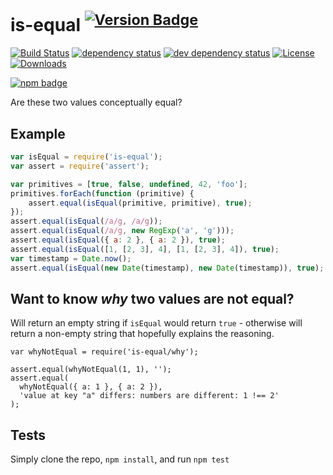 # is-equal <sup>[![Version Badge][2]][1]</sup>

[![Build Status][3]][4]
[![dependency status][5]][6]
[![dev dependency status][7]][8]
[![License][license-image]][license-url]
[![Downloads][downloads-image]][downloads-url]

[![npm badge][11]][1]

Are these two values conceptually equal?

## Example

```js
var isEqual = require('is-equal');
var assert = require('assert');

var primitives = [true, false, undefined, 42, 'foo'];
primitives.forEach(function (primitive) {
	assert.equal(isEqual(primitive, primitive), true);
});
assert.equal(isEqual(/a/g, /a/g));
assert.equal(isEqual(/a/g, new RegExp('a', 'g')));
assert.equal(isEqual({ a: 2 }, { a: 2 }), true);
assert.equal(isEqual([1, [2, 3], 4], [1, [2, 3], 4]), true);
var timestamp = Date.now();
assert.equal(isEqual(new Date(timestamp), new Date(timestamp)), true);
```

## Want to know *why* two values are not equal?
Will return an empty string if `isEqual` would return `true` - otherwise will return a non-empty string that hopefully explains the reasoning.

```
var whyNotEqual = require('is-equal/why');

assert.equal(whyNotEqual(1, 1), '');
assert.equal(
  whyNotEqual({ a: 1 }, { a: 2 }),
  'value at key "a" differs: numbers are different: 1 !== 2'
);
```

## Tests
Simply clone the repo, `npm install`, and run `npm test`

[1]: https://npmjs.org/package/is-equal
[2]: http://versionbadg.es/inspect-js/is-equal.svg
[3]: https://travis-ci.org/inspect-js/is-equal.svg
[4]: https://travis-ci.org/inspect-js/is-equal
[5]: https://david-dm.org/inspect-js/is-equal.svg
[6]: https://david-dm.org/inspect-js/is-equal
[7]: https://david-dm.org/inspect-js/is-equal/dev-status.svg
[8]: https://david-dm.org/inspect-js/is-equal#info=devDependencies
[11]: https://nodei.co/npm/is-equal.png?downloads=true&stars=true
[license-image]: http://img.shields.io/npm/l/is-equal.svg
[license-url]: LICENSE
[downloads-image]: http://img.shields.io/npm/dm/is-equal.svg
[downloads-url]: http://npm-stat.com/charts.html?package=is-equal

